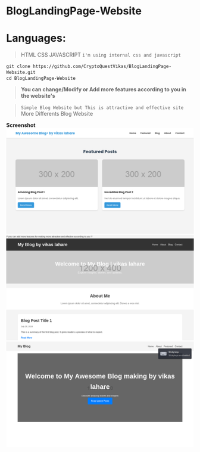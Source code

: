 # BlogLandingPage-Website

# **Languages:**
> HTML CSS JAVASCRIPT ``i'm using internal css and javascript``

```
git clone https://github.com/CryptoQuestVikas/BlogLandingPage-Website.git
cd BlogLandingPage-Website
```
> **You can change/Modify or Add more features according to you in the website's**

> ``Simple Blog Website but This is attractive and effective site`` More Differents Blog Website


**Screenshot**
![](img/Blog1.png)
![](img/blog2.png)
![](img/blog3.png)
